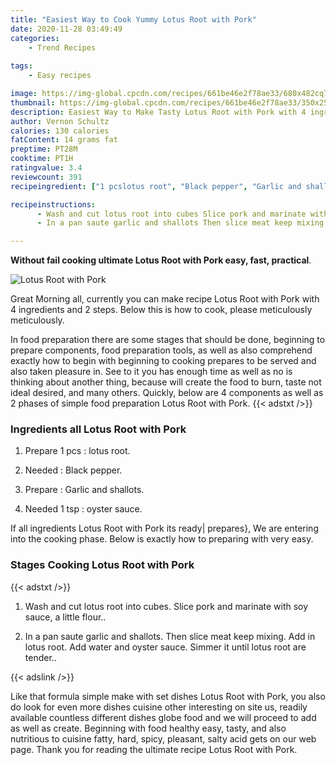 ```yaml
---
title: "Easiest Way to Cook Yummy Lotus Root with Pork"
date: 2020-11-28 03:49:49
categories:
    - Trend Recipes
    
tags:
    - Easy recipes

image: https://img-global.cpcdn.com/recipes/661be46e2f78ae33/680x482cq70/lotus-root-with-pork-recipe-main-photo.jpg
thumbnail: https://img-global.cpcdn.com/recipes/661be46e2f78ae33/350x250cq70/lotus-root-with-pork-recipe-main-photo.jpg
description: Easiest Way to Make Tasty Lotus Root with Pork with 4 ingredients and 2 stages of easy cooking.
author: Vernon Schultz
calories: 130 calories
fatContent: 14 grams fat
preptime: PT28M
cooktime: PT1H
ratingvalue: 3.4
reviewcount: 391
recipeingredient: ["1 pcslotus root", "Black pepper", "Garlic and shallots", "1 tspoyster sauce"]

recipeinstructions: 
      - Wash and cut lotus root into cubes Slice pork and marinate with soy sauce a little flour 
      - In a pan saute garlic and shallots Then slice meat keep mixing Add in lotus root Add water and oyster sauce Simmer it until lotus root are tender

---
```




**Without fail cooking ultimate Lotus Root with Pork easy, fast, practical**. 


![Lotus Root with Pork](https://img-global.cpcdn.com/recipes/661be46e2f78ae33/680x482cq70/lotus-root-with-pork-recipe-main-photo.jpg "Lotus Root with Pork")




Great Morning all, currently you can make recipe Lotus Root with Pork with 4 ingredients and 2 steps. Below this is how to cook, please meticulously meticulously.

In food preparation there are some stages that should be done, beginning to prepare components, food preparation tools, as well as also comprehend exactly how to begin with beginning to cooking prepares to be served and also taken pleasure in. See to it you has enough time as well as no is thinking about another thing, because will create the food to burn, taste not ideal desired, and many others. Quickly, below are 4 components as well as 2 phases of simple food preparation Lotus Root with Pork.
{{< adstxt />}}

### Ingredients all Lotus Root with Pork


1. Prepare 1 pcs : lotus root.

1. Needed  : Black pepper.

1. Prepare  : Garlic and shallots.

1. Needed 1 tsp : oyster sauce.



If all ingredients Lotus Root with Pork its ready| prepares}, We are entering into the cooking phase. Below is exactly how to preparing with very easy.

### Stages Cooking Lotus Root with Pork

{{< adstxt />}}


1. Wash and cut lotus root into cubes. Slice pork and marinate with soy sauce, a little flour..



1. In a pan saute garlic and shallots. Then slice meat keep mixing. Add in lotus root. Add water and oyster sauce. Simmer it until lotus root are tender..





{{< adslink />}}

Like that formula simple make with set dishes Lotus Root with Pork, you also do look for even more dishes cuisine other interesting on site us, readily available countless different dishes globe food and we will proceed to add as well as create. Beginning with food healthy easy, tasty, and also nutritious to cuisine fatty, hard, spicy, pleasant, salty acid gets on our web page. Thank you for reading the ultimate recipe Lotus Root with Pork.

